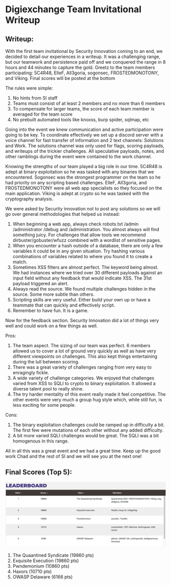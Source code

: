 # Digiexchange Team Invitational Writeup

## Writeup:

With the first team invitational by Security Innovation coming to an end, we decided to detail our experiences in a writeup.  It was a challenging range, but our teamwork and persistence paid off and we conquered the range in 8 hours and 44 minutes to capture the gold.  Greetz to the team members participating: 5C4R48, ElleF, All3goria, sogonsec, FROSTEDMONOTONY, and Viking.  Final scores will be posted at the bottom

The rules were simple: 
1. No hints from SI staff
2. Teams must consist of at least 2 members and no more than 6 members
3. To compensate for larger teams, the score of each team member is averaged for the team score
4. No prebuilt automated tools like knoxss, burp spider, sqlmap, etc

Going into the event we knew communication and active participation were going to be key.  To coordinate effectively we set up a discord server with a voice channel for fast transfer of information and 2 text channels: Solutions and Work.  The solutions channel was only used for flags, scoring payloads, and writeups of the trickier challenges.  All speculative payloads, notes, and other ramblings during the event were contained to the work channel.

Knowing the strengths of our team played a big role in our time.  5C4R48 is adept at binary exploitation so he was tasked with any binaries that we encountered.  Sogonsec was the strongest programmer on the team so he had priority on any scripting based challenges.  ElleF, All3goria, and FROSTEDMONOTONY were all web app specialists so they focused on the main application.  Viking is adept at crypto so he was tasked with the cryptography analysis.

We were asked by Security innovation not to post any solutions so we will go over general methodologies that helped us instead:
1. When beginning a web app, always check robots.txt /admin /administrator /debug and /administration.  You almost always will find something juicy.  For challenges that allow tools we recommend dirbuster/gobuster/wfuzz combined with a wordlist of sensitive pages.
2. When you encounter a hash outside of a database, there are only a few variables it could be in any given situation.  Try hashing various combinations of variables related to where you found it to create a match.
3. Sometimes XSS filters are almost perfect.  The keyword being almost.  We had instances where we tried over 30 different payloads against an input field without any feedback that would indicate XSS.  The 31st payload triggered an alert.
4. Always read the source.  We found multiple challenges hidden in the source.  Some more subtle than others.
5. Scripting skills are very useful.  Either build your own up or have a teammate that can quickly and effectively script.
6. Remember to have fun.  It is a game.

Now for the feedback section.  Security Innovation did a lot of things very well and could work on a few things as well.

Pros:
1. The team aspect.  The sizing of our team was perfect.  6 members allowed us to cover a lot of ground very quickly as well as have very different viewpoints on challenges.  This also kept things entertaining during the lull between scoring.
2. There was a great variety of challenges ranging from very easy to enragingly fickle.
3. A wide variety of challenge categories.  We enjoyed that challenges varied from XSS to SQLI to crypto to binary exploitation.  It allowed a diverse talent pool to really shine.
4. The try harder mentality of this event really made it feel competitive.  The other events were very much a group hug style which, while still fun, is less exciting for some people.

Cons:
1. The binary exploitation challenges could be ramped up in difficulty a bit.  The first few were mutations of each other without any added difficulty.
2. A bit more varied SQLI challenges would be great.  The SQLI was a bit homogenous in this range.

All in all this was a great event and we had a great time.  Keep up the good work Chad and the rest of SI and we will see you at the next one!



## Final Scores (Top 5):

![score image not found](https://github.com/TheSyndicateCTF/TheSyndicateCTF.github.io/blob/gh-pages/writeups/imgs/digiexchangescorefinal.png)

1. The Quaantined Syndicate (19860 pts)
2. Exquisite Execution (19860 pts)
3. Pwndemonium (10860 pts)
4. Haxors (10710 pts)
5. OWASP Delaware (6166 pts)
